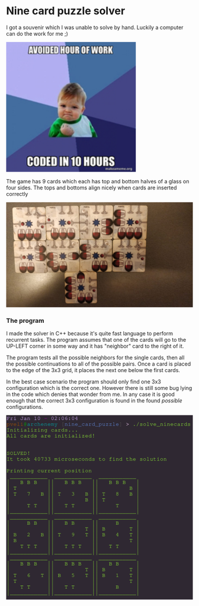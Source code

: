 # Nine card puzzle solver

<p>I got a souvenir which I was unable to solve by hand. Luckily a computer can do the work for me ;)</p>

<img src='avoid_work.jpg' style='width:350px; heigth:300px;'/>

<p>The game has 9 cards which each has top and bottom halves of a glass on four sides. The tops and bottoms align nicely when cards are inserted correctly</p>

![Picture of game's cards](cards.jpeg)

### The program

<p>I made the solver in C++ because it's quite fast language to perform recurrent tasks. The program assumes that one of the cards will go to the UP-LEFT corner in some way and it has "neighbor" card to the right of it.</p>

<p>The program tests all the possible neighbors for the single cards, then all the possible continuations to all of the possible pairs. Once a card is placed to the edge of the 3x3 grid, it places the next one below the first cards.</p>

<p>In the best case scenario the program should only find one 3x3 configuration which is the correct one. However there is still some bug lying in the code which denies that wonder from me. In any case it is good enough that the correct 3x3 configuration is found in the found <i>possible</i> configurations.</p>

![The program in action](solve.png)

